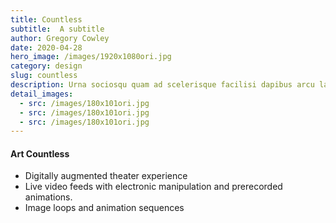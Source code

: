 ```yaml
---
title: Countless
subtitle:  A subtitle
author: Gregory Cowley
date: 2020-04-28
hero_image: /images/1920x1080ori.jpg
category: design
slug: countless
description: Urna sociosqu quam ad scelerisque facilisi dapibus arcu lacinia, nullam torquent lectus semper sem lacus rhoncus integer, cubilia consequat nibh dignissim mollis ipsum eu. Nisi fames semper dis id tellus ut, sociosqu integer sollicitudin fringilla senectus eros cum, ornare mi nibh tortor facilisi. Venenatis semper lacus sagittis suspendisse sem tincidunt dolor fames, ad natoque sociis magna a tempus aptent curabitur proin, porta ipsum elementum hendrerit duis cras euismod.
detail_images: 
  - src: /images/180x101ori.jpg
  - src: /images/180x101ori.jpg
  - src: /images/180x101ori.jpg
---
```



#### Art Countless

- Digitally augmented theater experience
- Live video feeds with electronic manipulation and prerecorded animations.
- Image loops and animation sequences